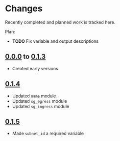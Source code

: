 # Changes
Recently completed and planned work is tracked here.

Plan:
- **TODO** Fix variable and output descriptions

## [0.0.0](.) to [0.1.3](.)
- Created early versions

## [0.1.4](.)
- Updated `name` module
- Updated `sg_egress` module
- Updated `sg_ingress` module

## [0.1.5](.)
- Made `subnet_id` a required variable

